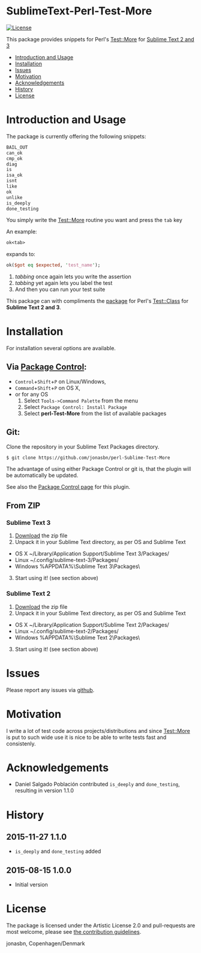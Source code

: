 SublimeText-Perl-Test-More
==========================

[![License](https://img.shields.io/badge/License-Apache%202.0-blue.svg)](https://opensource.org/licenses/Apache-2.0)

This package provides snippets for Perl's [Test::More](https://metacpan.org/pod/Test::More) for [Sublime Text 2 and 3](http://www.sublimetext.com/)

<!-- MarkdownTOC depth=1 -->

- [Introduction and Usage](#introduction-and-usage)
- [Installation](#installation)
- [Issues](#issues)
- [Motivation](#motivation)
- [Acknowledgements](#acknowledgements)
- [History](#history)
- [License](#license)

<!-- /MarkdownTOC -->

<a name="introduction-and-usage"></a>
# Introduction and Usage

The package is currently offering the following snippets:

```perl
BAIL_OUT
can_ok
cmp_ok
diag
is
isa_ok
isnt
like
ok
unlike
is_deeply
done_testing
```

You simply write the [Test::More](https://metacpan.org/pod/Test::More) routine you want and press the `tab` key

An example:

```perl
ok<tab>
```

expands to:

```perl
ok($got eq $expected, 'test_name');
```

1. _tabbing_ once again lets you write the assertion
2. _tabbing_ yet again lets you label the test
3. And then you can run your test suite

This package can with compliments the [package](https://github.com/jonasbn/SublimeText-Perl-Test-Class) for Perl's [Test::Class](https://metacpan.org/pod/Test::Class) for **Sublime Text 2 and 3**.

<a name="installation"></a>
# Installation

For installation several options are available.

<a name="via-package-control"></a>
## Via [Package Control](https://packagecontrol.io/):

- `Control`+`Shift`+`P` on Linux/Windows,
- `Command`+`Shift`+`P` on OS X,
- or for any OS
  1. Select `Tools->Command Palette` from the menu
  2. Select `Package Control: Install Package`
  3. Select **perl-Test-More** from the list of available packages

<a name="git"></a>
## Git:

Clone the repository in your Sublime Text Packages directory.

`$ git clone https://github.com/jonasbn/perl-Sublime-Test-More`

The advantage of using either Package Control or git is, that the plugin will be automatically be updated.

See also the [Package Control page](https://packagecontrol.io/packages/perl-Test-More) for this plugin. 

<a name="from-zip"></a>
## From ZIP

### Sublime Text 3

1. [Download](https://github.com/jonasbn/SublimeText-Perl-Test-More/archive/master.zip) the zip file
2. Unpack it in your Sublime Text directory, as per OS and Sublime Text 
  - OS X    ~/Library/Application Support/Sublime Text 3/Packages/
  - Linux   ~/.config/sublime-text-3/Packages/
  - Windows %APPDATA%\Sublime Text 3\Packages\
3. Start using it! (see section above)

### Sublime Text 2

1. [Download](https://github.com/jonasbn/SublimeText-Perl-Test-More/archive/master.zip) the zip file
2. Unpack it in your Sublime Text directory, as per OS and Sublime Text 
  - OS X    ~/Library/Application Support/Sublime Text 2/Packages/
  - Linux   ~/.config/sublime-text-2/Packages/
  - Windows %APPDATA%\Sublime Text 2\Packages\
3. Start using it! (see section above)

<a name="issues"></a>
# Issues

Please report any issues via [github](https://github.com/jonasbn/SublimeText-Perl-Test-More/issues).

<a name="motivation"></a>
# Motivation

I write a lot of test code across projects/distributions and since [Test::More](https://metacpan.org/pod/Test::More) is put to such wide use it is nice to be able to write tests fast and consistenly.

<a name="acknowledgements"></a>
# Acknowledgements

- Daniel Salgado Población contributed `is_deeply` and `done_testing`, resulting in version 1.1.0

<a name="history"></a>
# History

<a name="2015-11-27-110"></a>
## 2015-11-27 1.1.0

- `is_deeply` and `done_testing` added

<a name="2015-08-15-100"></a>
## 2015-08-15 1.0.0

- Initial version

<a name="license"></a>
# License

The package is licensed under the  Artistic License 2.0 and pull-requests are most welcome, please see [the contribution guidelines](CONTRIBUTING.md).

jonasbn, Copenhagen/Denmark

